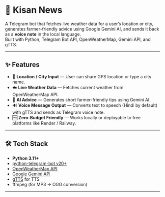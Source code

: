 # 🌾 Kisan News

A Telegram bot that fetches live weather data for a user’s location or city, generates farmer-friendly advice using Google Gemini AI, and sends it back as a **voice note** in the local language.  
Built with Python, Telegram Bot API, OpenWeatherMap, Gemini API, and gTTS.  

---

## ✨ Features  

- 📍 **Location / City Input** — User can share GPS location or type a city name.  
- ☁️ **Live Weather Data** — Fetches current weather from OpenWeatherMap API.  
- 🤖 **AI Advice** — Generates short farmer-friendly tips using Gemini AI.  
- 🔊 **Voice Message Output** — Converts text to speech (Hindi by default) with gTTS and sends as Telegram voice note.  
- 🆓 **Zero-Budget Friendly** — Works locally or deployable to free platforms like Render / Railway.  

---

## 🛠️ Tech Stack  

- **Python 3.11+**  
- [python-telegram-bot v20+](https://github.com/python-telegram-bot/python-telegram-bot)  
- [OpenWeatherMap API](https://openweathermap.org/api)  
- [Google Gemini API](https://ai.google.dev/)  
- [gTTS](https://pypi.org/project/gTTS/) for TTS  
- ffmpeg (for MP3 → OGG conversion)  

---
